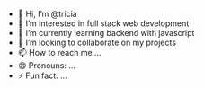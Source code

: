- 👋 Hi, I’m @tricia
- 👀 I’m interested in full stack web development
- 🌱 I’m currently learning backend with javascript
- 💞️ I’m looking to collaborate on my projects
- 📫 How to reach me ...
- 😄 Pronouns: ...
- ⚡ Fun fact: ...

<!---
triciapickard/triciapickard is a ✨ special ✨ repository because its `README.md` (this file) appears on your GitHub profile.
You can click the Preview link to take a look at your changes.
--->
